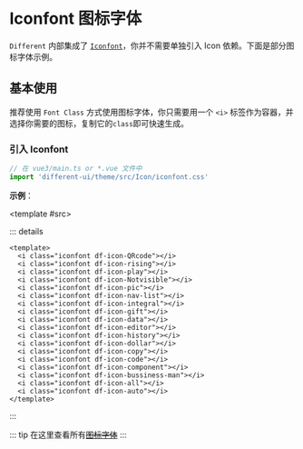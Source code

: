 # Iconfont 图标字体

`Different` 内部集成了 [`Iconfont`](https://www.iconfont.cn/)，你并不需要单独引入 Icon 依赖。下面是部分图标字体示例。

## 基本使用

推荐使用 `Font Class` 方式使用图标字体，你只需要用一个 `<i>` 标签作为容器，并选择你需要的图标，复制它的`class`即可快速生成。

### 引入 Iconfont

```typescript
// 在 vue3/main.ts or *.vue 文件中
import 'different-ui/theme/src/Icon/iconfont.css'
```

**示例**：

<df-icon>

<template #src>

::: details <i class="iconfont df-icon-script"></i>

```vue
<template>
  <i class="iconfont df-icon-QRcode"></i>
  <i class="iconfont df-icon-rising"></i>
  <i class="iconfont df-icon-play"></i>
  <i class="iconfont df-icon-Notvisible"></i>
  <i class="iconfont df-icon-pic"></i>
  <i class="iconfont df-icon-nav-list"></i>
  <i class="iconfont df-icon-integral"></i>
  <i class="iconfont df-icon-gift"></i>
  <i class="iconfont df-icon-data"></i>
  <i class="iconfont df-icon-editor"></i>
  <i class="iconfont df-icon-history"></i>
  <i class="iconfont df-icon-dollar"></i>
  <i class="iconfont df-icon-copy"></i>
  <i class="iconfont df-icon-code"></i>
  <i class="iconfont df-icon-component"></i>
  <i class="iconfont df-icon-bussiness-man"></i>
  <i class="iconfont df-icon-all"></i>
  <i class="iconfont df-icon-auto"></i>
</template>
```

:::
</template>

</df-icon>

::: tip
在这里查看所有~~[图标字体](./demo_index.md)~~
:::
